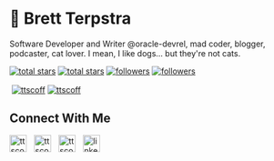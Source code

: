 <h1>🥃 Brett Terpstra</h1>

<p align="left">Software Developer and Writer @oracle-devrel, mad coder, blogger, podcaster, cat lover. I mean, I like dogs… but they're not cats.</p>

<p align="left"> 
  <a href="https://github.com/ttscoff?tab=repositories&sort=stargazers#gh-light-mode-only">
    <img alt="total stars" title="Total stars on GitHub" src="https://custom-icon-badges.demolab.com/github/stars/ttscoff?color=3ea97d&style=for-the-badge&labelColor=40b682&logo=star#gh-light-mode-only"/></a>
  
  <a href="https://github.com/ttscoff?tab=repositories&sort=stargazers#gh-dark-mode-only">
    <img alt="total stars" title="Total stars on GitHub" src="https://custom-icon-badges.demolab.com/github/stars/ttscoff?color=655489&style=for-the-badge&labelColor=c691e9&logo=star#gh-dark-mode-only"/></a>
  
  <a href="https://github.com/ttscoff?tab=followers#gh-light-mode-only">
    <img alt="followers" title="Follow me on Github" src="https://custom-icon-badges.demolab.com/github/followers/ttscoff?color=2c4954&labelColor=2c3e50&style=for-the-badge&logo=person-add&label=Follow&logoColor=white#gh-light-mode-only"/></a>
    
  <a href="https://github.com/ttscoff?tab=followers#gh-dark-mode-only">
    <img alt="followers" title="Follow me on Github" src="https://custom-icon-badges.demolab.com/github/followers/ttscoff?color=dacc84&labelColor=f9e692&style=for-the-badge&logo=person-add&label=Follow&logoColor=white#gh-dark-mode-only"/></a>
</p>

<p>&nbsp;<a href="https://github.com/ttscoff#gh-dark-mode-only" target="_blank"><img align="center" src="https://github-readme-stats.vercel.app/api?username=ttscoff&count_private=true&show_icons=true&theme=nightowl#gh-dark-mode-only" alt="ttscoff" /></a>
<a href="https://github.com/ttscoff#gh-light-mode-only" target="_blank"><img align="center" src="https://github-readme-stats.vercel.app/api?username=ttscoff&count_private=true&show_icons=true&theme=vue#gh-light-mode-only" alt="ttscoff" /></a>
</p> 

<h2>Connect With Me</h2> 
<p align="left">
<a href="https://twitter.com/ttscoff" target="_blank"><img align="left" width="30px" style="padding-right:10px;" src="https://raw.githubusercontent.com/rahuldkjain/github-profile-readme-generator/master/src/images/icons/Social/twitter.svg" alt="ttscoff" /></a>
<a href="https://nojack.easydns.ca/@ttscoff/" target="_blank"><img align="left" width="30px" style="padding-right:10px;" src="https://raw.githubusercontent.com/rahuldkjain/github-profile-readme-generator/master/src/images/icons/Social/mastodon.svg" alt="ttscoff" /></a>
<a href="https://instagram.com/ttscoff" target="_blank"><img align="left" width="30px" style="padding-right:10px" src="https://raw.githubusercontent.com/rahuldkjain/github-profile-readme-generator/master/src/images/icons/Social/instagram.svg" alt="ttscoff" /></a>
<a href="https://www.linkedin.com/in/brettterpstra/" target="_blank"><img align="left" alt="linkedin" width="30px" style="padding-right: 10px;" src="https://cdn.jsdelivr.net/gh/devicons/devicon/icons/linkedin/linkedin-original.svg" /></a>
</p>

